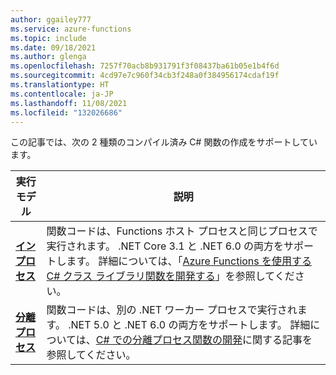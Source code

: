 ```yaml
---
author: ggailey777
ms.service: azure-functions
ms.topic: include
ms.date: 09/18/2021
ms.author: glenga
ms.openlocfilehash: 7257f70acb8b931791f3f08437ba61b05e1b4f6d
ms.sourcegitcommit: 4cd97e7c960f34cb3f248a0f384956174cdaf19f
ms.translationtype: HT
ms.contentlocale: ja-JP
ms.lasthandoff: 11/08/2021
ms.locfileid: "132026686"
---
```

この記事では、次の 2 種類のコンパイル済み C# 関数の作成をサポートしています。 

| 実行モデル | 説明 |
| --- | --- |
| **[インプロセス](../articles/azure-functions/create-first-function-cli-csharp.md?tabs=in-process)**| 関数コードは、Functions ホスト プロセスと同じプロセスで実行されます。 .NET Core 3.1 と .NET 6.0 の両方をサポートします。 詳細については、「[Azure Functions を使用する C# クラス ライブラリ関数を開発する](../articles/azure-functions/functions-dotnet-class-library.md)」を参照してください。 |
| **[分離プロセス](../articles/azure-functions/create-first-function-cli-csharp.md?tabs=isolated-process)**| 関数コードは、別の .NET ワーカー プロセスで実行されます。 .NET 5.0 と .NET 6.0 の両方をサポートします。 詳細については、[C# での分離プロセス関数の開発](../articles/azure-functions/dotnet-isolated-process-guide.md)に関する記事を参照してください。 |